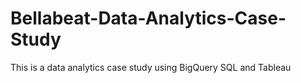 # Bellabeat-Data-Analytics-Case-Study 
This is a data analytics case study using BigQuery SQL and Tableau

